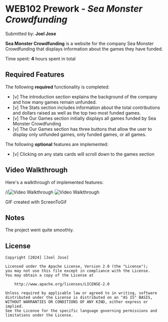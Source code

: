 # WEB102 Prework - *Sea Monster Crowdfunding*

Submitted by: **Joel Jose**

**Sea Monster Crowdfunding** is a website for the company Sea Monster Crowdfunding that displays information about the games they have funded.

Time spent: **4** hours spent in total

## Required Features

The following **required** functionality is completed:

* [v] The introduction section explains the background of the company and how many games remain unfunded.
* [v] The Stats section includes information about the total contributions and dollars raised as well as the top two most funded games.
* [v] The Our Games section initially displays all games funded by Sea Monster Crowdfunding
* [v] The Our Games section has three buttons that allow the user to display only unfunded games, only funded games, or all games.

The following **optional** features are implemented:

* [v] Clicking on any stats cards will scroll down to the games section

## Video Walkthrough

Here's a walkthrough of implemented features:

//<img src='https://i.imgur.com/Cewz7In.mp4.gif' title='Video Walkthrough' width='' alt='Video Walkthrough' />
![Video Walkthrough](https://i.imgur.com/Cewz7In.gif)

GIF created with ScreenToGif 

## Notes

The project went quite smoothly.

## License

    Copyright [2024] [Joel Jose]

    Licensed under the Apache License, Version 2.0 (the "License");
    you may not use this file except in compliance with the License.
    You may obtain a copy of the License at

        http://www.apache.org/licenses/LICENSE-2.0

    Unless required by applicable law or agreed to in writing, software
    distributed under the License is distributed on an "AS IS" BASIS,
    WITHOUT WARRANTIES OR CONDITIONS OF ANY KIND, either express or implied.
    See the License for the specific language governing permissions and
    limitations under the License.
